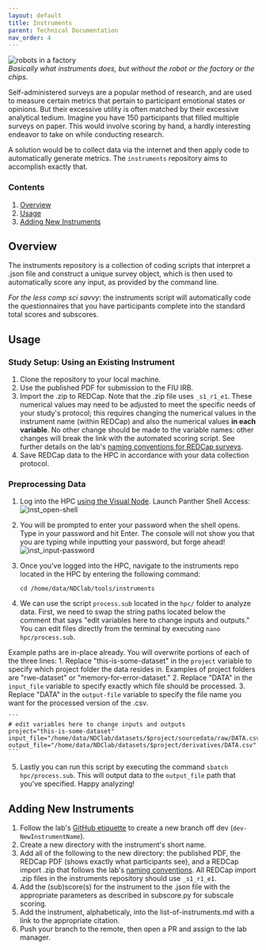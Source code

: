 ```yaml
---
layout: default
title: Instruments
parent: Technical Documentation
nav_order: 4
---
```


![robots in a factory](https://raw.githubusercontent.com/NDCLab/wiki/main/docs/_assets/technical/inst_automation-header.jpg)  
*Basically what instruments does, but without the robot or the factory or the chips.*

Self-administered surveys are a popular method of research, and are used to measure certain metrics that pertain to participant emotional states or opinions. But their excessive utility is often matched by their excessive analytical tedium. Imagine you have 150 participants that filled multiple surveys on paper. This would involve scoring by hand, a hardly interesting endeavor to take on while conducting research.

A solution would be to collect data via the internet and then apply code to automatically generate metrics. The `instruments` repository aims to accomplish exactly that.

### Contents
1. [Overview](#overview)
2. [Usage](#usage)
3. [Adding New Instruments](#adding-new-instruments)


## Overview

The instruments repository is a collection of coding scripts that interpret a .json file and construct a unique survey object, which is then used to automatically score any input, as provided by the command line.

_For the less comp sci savvy_: the instruments script will automatically code the questionnaires that you have participants complete into the standard total scores and subscores.

## Usage

### Study Setup: Using an Existing Instrument

1. Clone the repository to your local machine.
2. Use the published PDF for submission to the FIU IRB.
3. Import the .zip to REDCap. Note that the .zip file uses `_s1_r1_e1`. These numerical values may need to be adjusted to meet the specific needs of your study's protocol; this requires changing the numerical values in the instrument name (within REDCap) and also the numerical values **in each variable**. No other change should be made to the variable names: other changes will break the link with the automated scoring script. See further details on the lab's [naming conventions for REDCap surveys](https://ndclab.github.io/wiki/docs/etiquette/naming-conventions.html#redcap).
4. Save REDCap data to the HPC in accordance with your data collection protocol.

### Preprocessing Data

1. Log into the HPC [using the Visual Node](https://ndclab.github.io/wiki/docs/technical-docs/hpc-doc.html#connecting).  Launch Panther Shell Access:
![inst_open-shell](https://raw.githubusercontent.com/NDCLab/wiki/main/docs/_assets/technical/inst_open-shell.jpg)

2. You will be prompted to enter your password when the shell opens.  Type in your password and hit Enter.  The console will not show you that you are typing while inputting your password, but forge ahead!
![inst_input-password](https://raw.githubusercontent.com/NDCLab/wiki/main/docs/_assets/technical/inst_input-password.jpg)

3. Once you've logged into the HPC, navigate to the instruments repo located in the HPC by entering the following command:
    ```
    cd /home/data/NDClab/tools/instruments
    ```

4. We can use the script `process.sub` located in the `hpc/` folder to analyze data. First, we need to swap the string paths located below the comment that says "edit variables here to change inputs and outputs." You can edit files directly from the terminal by executing `nano hpc/process.sub`.

Example paths are in-place already. You will overwrite portions of each of the three lines:
    1. Replace "this-is-some-dataset" in the `project` variable to specify which project folder the data resides in. Examples of project folders are "rwe-dataset" or "memory-for-error-dataset."
    2. Replace "DATA" in the `input_file` variable to specify exactly which file should be processed.
    3. Replace "DATA" in the `output-file` variable to specify the file name you want for the processed version of the .csv.

    ```
    # edit variables here to change inputs and outputs
    project="this-is-some-dataset"
    input_file="/home/data/NDClab/datasets/$project/sourcedata/raw/DATA.csv"
    output_file="/home/data/NDClab/datasets/$project/derivatives/DATA.csv"
    ```

5. Lastly you can run this script by executing the command `sbatch hpc/process.sub`. This will output data to the `output_file` path that you've specified. Happy analyzing! 

## Adding New Instruments

1. Follow the lab's [GitHub etiquette](https://ndclab.github.io/wiki/docs/etiquette/github-etiquette.html) to create a new branch off dev (`dev-NewInstrumentName`).
2. Create a new directory with the instrument's short name.
3. Add all of the following to the new directory: the published PDF, the REDCap PDF (shows exactly what participants see), and a REDCap import .zip that follows the lab's [naming conventions](https://ndclab.github.io/wiki/docs/etiquette/naming-conventions.html#redcap). All REDCap import .zip files in the instruments repository should use `_s1_r1_e1`.
4. Add the (sub)score(s) for the instrument to the .json file with the appropriate parameters as described in subscore.py for subscale scoring.
5. Add the instrument, alphabeticaly, into the list-of-instruments.md with a link to the appropriate citation.
6. Push your branch to the remote, then open a PR and assign to the lab manager.
